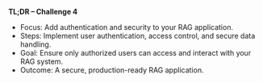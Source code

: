 **TL;DR – Challenge 4**

- Focus: Add authentication and security to your RAG application.
- Steps: Implement user authentication, access control, and secure data handling.
- Goal: Ensure only authorized users can access and interact with your RAG system.
- Outcome: A secure, production-ready RAG application.
